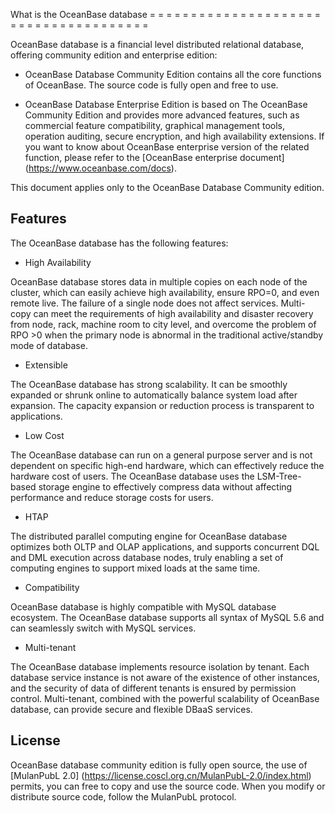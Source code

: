 What is the OceanBase database
= = = = = = = = = = = = = = = = = = = = = = = = = = = = = = = = = = = = = =



OceanBase database is a financial level distributed relational database, offering community edition and enterprise edition:

* OceanBase Database Community Edition contains all the core functions of OceanBase. The source code is fully open and free to use.



* OceanBase Database Enterprise Edition is based on The OceanBase Community Edition and provides more advanced features, such as commercial feature compatibility, graphical management tools, operation auditing, secure encryption, and high availability extensions. If you want to know about OceanBase enterprise version of the related function, please refer to the [OceanBase enterprise document] (https://www.oceanbase.com/docs).






This document applies only to the OceanBase Database Community edition.

Features
-----------------------

The OceanBase database has the following features:

* High Availability

OceanBase database stores data in multiple copies on each node of the cluster, which can easily achieve high availability, ensure RPO=0, and even remote live. The failure of a single node does not affect services. Multi-copy can meet the requirements of high availability and disaster recovery from node, rack, machine room to city level, and overcome the problem of RPO >0 when the primary node is abnormal in the traditional active/standby mode of database.


* Extensible

The OceanBase database has strong scalability. It can be smoothly expanded or shrunk online to automatically balance system load after expansion. The capacity expansion or reduction process is transparent to applications.


* Low Cost

The OceanBase database can run on a general purpose server and is not dependent on specific high-end hardware, which can effectively reduce the hardware cost of users. The OceanBase database uses the LSM-Tree-based storage engine to effectively compress data without affecting performance and reduce storage costs for users.


* HTAP

The distributed parallel computing engine for OceanBase database optimizes both OLTP and OLAP applications, and supports concurrent DQL and DML execution across database nodes, truly enabling a set of computing engines to support mixed loads at the same time.


* Compatibility

OceanBase database is highly compatible with MySQL database ecosystem. The OceanBase database supports all syntax of MySQL 5.6 and can seamlessly switch with MySQL services.


* Multi-tenant

The OceanBase database implements resource isolation by tenant. Each database service instance is not aware of the existence of other instances, and the security of data of different tenants is ensured by permission control. Multi-tenant, combined with the powerful scalability of OceanBase database, can provide secure and flexible DBaaS services.





License
------------------------

OceanBase database community edition is fully open source, the use of [MulanPubL 2.0] (https://license.coscl.org.cn/MulanPubL-2.0/index.html) permits, you can free to copy and use the source code. When you modify or distribute source code, follow the MulanPubL protocol.
